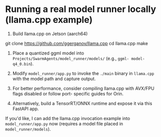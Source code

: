 # Running a real model runner locally (llama.cpp example)

1. Build llama.cpp on Jetson (aarch64)

git clone https://github.com/ggerganov/llama.cpp cd llama.cpp make

1. Place a quantized ggml model into `Projects/SwarmAgents/model_runner/models/` (e.g., `ggml-
   model-q4_0.bin`).

1. Modify `model_runner/app.py` to invoke the `./main` binary in `llama.cpp` with the model path and
   capture output.

1. For better performance, consider compiling llama.cpp with AVX/FPU flags disabled or follow port-
   specific guides for Orin.

1. Alternatively, build a TensorRT/ONNX runtime and expose it via this FastAPI app.

If you'd like, I can add the llama.cpp invocation example into `model_runner/app.py` now (requires a
model file placed in `model_runner/models`).
